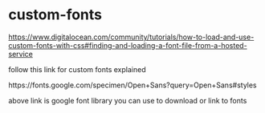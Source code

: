 # custom-fonts
https://www.digitalocean.com/community/tutorials/how-to-load-and-use-custom-fonts-with-css#finding-and-loading-a-font-file-from-a-hosted-service
<p>follow this link for custom fonts explained
<p> https://fonts.google.com/specimen/Open+Sans?query=Open+Sans#styles
  <p> above link is google font library you can use to download or link to fonts
